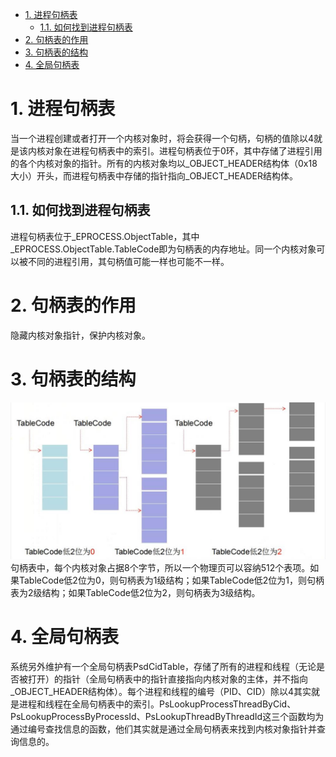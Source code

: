<!-- TOC -->

- [1. 进程句柄表](#1-进程句柄表)
    - [1.1. 如何找到进程句柄表](#11-如何找到进程句柄表)
- [2. 句柄表的作用](#2-句柄表的作用)
- [3. 句柄表的结构](#3-句柄表的结构)
- [4. 全局句柄表](#4-全局句柄表)

<!-- /TOC -->
# 1. 进程句柄表
当一个进程创建或者打开一个内核对象时，将会获得一个句柄，句柄的值除以4就是该内核对象在进程句柄表中的索引。进程句柄表位于0环，其中存储了进程引用的各个内核对象的指针。所有的内核对象均以_OBJECT_HEADER结构体（0x18大小）开头，而进程句柄表中存储的指针指向_OBJECT_HEADER结构体。
## 1.1. 如何找到进程句柄表
进程句柄表位于_EPROCESS.ObjectTable，其中_EPROCESS.ObjectTable.TableCode即为句柄表的内存地址。同一个内核对象可以被不同的进程引用，其句柄值可能一样也可能不一样。
# 2. 句柄表的作用
隐藏内核对象指针，保护内核对象。
# 3. 句柄表的结构
![HandleTable](../photo/操作系统_内核对象句柄表_HandleTable.jpg)
句柄表中，每个内核对象占据8个字节，所以一个物理页可以容纳512个表项。如果TableCode低2位为0，则句柄表为1级结构；如果TableCode低2位为1，则句柄表为2级结构；如果TableCode低2位为2，则句柄表为3级结构。
# 4. 全局句柄表
系统另外维护有一个全局句柄表PsdCidTable，存储了所有的进程和线程（无论是否被打开）的指针（全局句柄表中的指针直接指向内核对象的主体，并不指向_OBJECT_HEADER结构体）。每个进程和线程的编号（PID、CID）除以4其实就是进程和线程在全局句柄表中的索引。PsLookupProcessThreadByCid、PsLookupProcessByProcessId、PsLookupThreadByThreadId这三个函数均为通过编号查找信息的函数，他们其实就是通过全局句柄表来找到内核对象指针并查询信息的。